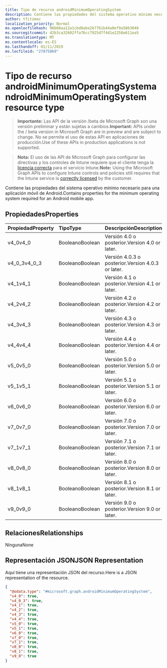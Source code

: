 ```yaml
---
title: Tipo de recurso androidMinimumOperatingSystem
description: Contiene las propiedades del sistema operativo mínimo necesario para una aplicación móvil de Android.
author: tfitzmac
localization_priority: Normal
ms.openlocfilehash: 96b68aa12a1cbd0abe2b7761b44a0ef9a5863048
ms.sourcegitcommit: d2b3ca32602ffa76cc7925d7f4d1e2258e611ea5
ms.translationtype: MT
ms.contentlocale: es-ES
ms.lasthandoff: 01/11/2019
ms.locfileid: "27875869"
---
```

# <a name="androidminimumoperatingsystem-resource-type"></a><span data-ttu-id="86e88-103">Tipo de recurso androidMinimumOperatingSystem</span><span class="sxs-lookup"><span data-stu-id="86e88-103">androidMinimumOperatingSystem resource type</span></span>

> <span data-ttu-id="86e88-104">**Importante:** Las API de la versión /beta de Microsoft Graph son una versión preliminar y están sujetas a cambios.</span><span class="sxs-lookup"><span data-stu-id="86e88-104">**Important:** APIs under the / beta version in Microsoft Graph are in preview and are subject to change.</span></span> <span data-ttu-id="86e88-105">No se permite el uso de estas API en aplicaciones de producción.</span><span class="sxs-lookup"><span data-stu-id="86e88-105">Use of these APIs in production applications is not supported.</span></span>

> <span data-ttu-id="86e88-106">**Nota:** El uso de las API de Microsoft Graph para configurar las directivas y los controles de Intune requiere que el cliente tenga la [licencia correcta](https://go.microsoft.com/fwlink/?linkid=839381) para el servicio Intune.</span><span class="sxs-lookup"><span data-stu-id="86e88-106">**Note:** Using the Microsoft Graph APIs to configure Intune controls and policies still requires that the Intune service is [correctly licensed](https://go.microsoft.com/fwlink/?linkid=839381) by the customer.</span></span>

<span data-ttu-id="86e88-107">Contiene las propiedades del sistema operativo mínimo necesario para una aplicación móvil de Android.</span><span class="sxs-lookup"><span data-stu-id="86e88-107">Contains properties for the minimum operating system required for an Android mobile app.</span></span>
## <a name="properties"></a><span data-ttu-id="86e88-108">Propiedades</span><span class="sxs-lookup"><span data-stu-id="86e88-108">Properties</span></span>
|<span data-ttu-id="86e88-109">Propiedad</span><span class="sxs-lookup"><span data-stu-id="86e88-109">Property</span></span>|<span data-ttu-id="86e88-110">Tipo</span><span class="sxs-lookup"><span data-stu-id="86e88-110">Type</span></span>|<span data-ttu-id="86e88-111">Descripción</span><span class="sxs-lookup"><span data-stu-id="86e88-111">Description</span></span>|
|:---|:---|:---|
|<span data-ttu-id="86e88-112">v4_0</span><span class="sxs-lookup"><span data-stu-id="86e88-112">v4_0</span></span>|<span data-ttu-id="86e88-113">Booleano</span><span class="sxs-lookup"><span data-stu-id="86e88-113">Boolean</span></span>|<span data-ttu-id="86e88-114">Versión 4.0 o posterior.</span><span class="sxs-lookup"><span data-stu-id="86e88-114">Version 4.0 or later.</span></span>|
|<span data-ttu-id="86e88-115">v4_0_3</span><span class="sxs-lookup"><span data-stu-id="86e88-115">v4_0_3</span></span>|<span data-ttu-id="86e88-116">Booleano</span><span class="sxs-lookup"><span data-stu-id="86e88-116">Boolean</span></span>|<span data-ttu-id="86e88-117">Versión 4.0.3 o posterior.</span><span class="sxs-lookup"><span data-stu-id="86e88-117">Version 4.0.3 or later.</span></span>|
|<span data-ttu-id="86e88-118">v4_1</span><span class="sxs-lookup"><span data-stu-id="86e88-118">v4_1</span></span>|<span data-ttu-id="86e88-119">Booleano</span><span class="sxs-lookup"><span data-stu-id="86e88-119">Boolean</span></span>|<span data-ttu-id="86e88-120">Versión 4.1 o posterior.</span><span class="sxs-lookup"><span data-stu-id="86e88-120">Version 4.1 or later.</span></span>|
|<span data-ttu-id="86e88-121">v4_2</span><span class="sxs-lookup"><span data-stu-id="86e88-121">v4_2</span></span>|<span data-ttu-id="86e88-122">Booleano</span><span class="sxs-lookup"><span data-stu-id="86e88-122">Boolean</span></span>|<span data-ttu-id="86e88-123">Versión 4.2 o posterior.</span><span class="sxs-lookup"><span data-stu-id="86e88-123">Version 4.2 or later.</span></span>|
|<span data-ttu-id="86e88-124">v4_3</span><span class="sxs-lookup"><span data-stu-id="86e88-124">v4_3</span></span>|<span data-ttu-id="86e88-125">Booleano</span><span class="sxs-lookup"><span data-stu-id="86e88-125">Boolean</span></span>|<span data-ttu-id="86e88-126">Versión 4.3 o posterior.</span><span class="sxs-lookup"><span data-stu-id="86e88-126">Version 4.3 or later.</span></span>|
|<span data-ttu-id="86e88-127">v4_4</span><span class="sxs-lookup"><span data-stu-id="86e88-127">v4_4</span></span>|<span data-ttu-id="86e88-128">Booleano</span><span class="sxs-lookup"><span data-stu-id="86e88-128">Boolean</span></span>|<span data-ttu-id="86e88-129">Versión 4.4 o posterior.</span><span class="sxs-lookup"><span data-stu-id="86e88-129">Version 4.4 or later.</span></span>|
|<span data-ttu-id="86e88-130">v5_0</span><span class="sxs-lookup"><span data-stu-id="86e88-130">v5_0</span></span>|<span data-ttu-id="86e88-131">Booleano</span><span class="sxs-lookup"><span data-stu-id="86e88-131">Boolean</span></span>|<span data-ttu-id="86e88-132">Versión 5.0 o posterior.</span><span class="sxs-lookup"><span data-stu-id="86e88-132">Version 5.0 or later.</span></span>|
|<span data-ttu-id="86e88-133">v5_1</span><span class="sxs-lookup"><span data-stu-id="86e88-133">v5_1</span></span>|<span data-ttu-id="86e88-134">Booleano</span><span class="sxs-lookup"><span data-stu-id="86e88-134">Boolean</span></span>|<span data-ttu-id="86e88-135">Versión 5.1 o posterior.</span><span class="sxs-lookup"><span data-stu-id="86e88-135">Version 5.1 or later.</span></span>|
|<span data-ttu-id="86e88-136">v6_0</span><span class="sxs-lookup"><span data-stu-id="86e88-136">v6_0</span></span>|<span data-ttu-id="86e88-137">Booleano</span><span class="sxs-lookup"><span data-stu-id="86e88-137">Boolean</span></span>|<span data-ttu-id="86e88-138">Versión 6.0 o posterior.</span><span class="sxs-lookup"><span data-stu-id="86e88-138">Version 6.0 or later.</span></span>|
|<span data-ttu-id="86e88-139">v7_0</span><span class="sxs-lookup"><span data-stu-id="86e88-139">v7_0</span></span>|<span data-ttu-id="86e88-140">Booleano</span><span class="sxs-lookup"><span data-stu-id="86e88-140">Boolean</span></span>|<span data-ttu-id="86e88-141">Versión 7.0 o posterior.</span><span class="sxs-lookup"><span data-stu-id="86e88-141">Version 7.0 or later.</span></span>|
|<span data-ttu-id="86e88-142">v7_1</span><span class="sxs-lookup"><span data-stu-id="86e88-142">v7_1</span></span>|<span data-ttu-id="86e88-143">Booleano</span><span class="sxs-lookup"><span data-stu-id="86e88-143">Boolean</span></span>|<span data-ttu-id="86e88-144">Versión 7.1 o posterior.</span><span class="sxs-lookup"><span data-stu-id="86e88-144">Version 7.1 or later.</span></span>|
|<span data-ttu-id="86e88-145">v8_0</span><span class="sxs-lookup"><span data-stu-id="86e88-145">v8_0</span></span>|<span data-ttu-id="86e88-146">Booleano</span><span class="sxs-lookup"><span data-stu-id="86e88-146">Boolean</span></span>|<span data-ttu-id="86e88-147">Versión 8.0 o posterior.</span><span class="sxs-lookup"><span data-stu-id="86e88-147">Version 8.0 or later.</span></span>|
|<span data-ttu-id="86e88-148">v8_1</span><span class="sxs-lookup"><span data-stu-id="86e88-148">v8_1</span></span>|<span data-ttu-id="86e88-149">Booleano</span><span class="sxs-lookup"><span data-stu-id="86e88-149">Boolean</span></span>|<span data-ttu-id="86e88-150">Versión 8.1 o posterior.</span><span class="sxs-lookup"><span data-stu-id="86e88-150">Version 8.1 or later.</span></span>|
|<span data-ttu-id="86e88-151">v9_0</span><span class="sxs-lookup"><span data-stu-id="86e88-151">v9_0</span></span>|<span data-ttu-id="86e88-152">Booleano</span><span class="sxs-lookup"><span data-stu-id="86e88-152">Boolean</span></span>|<span data-ttu-id="86e88-153">Versión 9.0 o posterior.</span><span class="sxs-lookup"><span data-stu-id="86e88-153">Version 9.0 or later.</span></span>|

## <a name="relationships"></a><span data-ttu-id="86e88-154">Relaciones</span><span class="sxs-lookup"><span data-stu-id="86e88-154">Relationships</span></span>
<span data-ttu-id="86e88-155">Ninguna</span><span class="sxs-lookup"><span data-stu-id="86e88-155">None</span></span>
## <a name="json-representation"></a><span data-ttu-id="86e88-156">Representación JSON</span><span class="sxs-lookup"><span data-stu-id="86e88-156">JSON Representation</span></span>
<span data-ttu-id="86e88-157">Aquí tiene una representación JSON del recurso.</span><span class="sxs-lookup"><span data-stu-id="86e88-157">Here is a JSON representation of the resource.</span></span>
<!-- {
  "blockType": "resource",
  "@odata.type": "microsoft.graph.androidMinimumOperatingSystem"
}
-->
``` json
{
  "@odata.type": "#microsoft.graph.androidMinimumOperatingSystem",
  "v4_0": true,
  "v4_0_3": true,
  "v4_1": true,
  "v4_2": true,
  "v4_3": true,
  "v4_4": true,
  "v5_0": true,
  "v5_1": true,
  "v6_0": true,
  "v7_0": true,
  "v7_1": true,
  "v8_0": true,
  "v8_1": true,
  "v9_0": true
}
```





